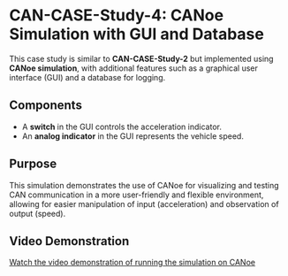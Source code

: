 # CAN-CASE-Study-4: CANoe Simulation with GUI and Database

This case study is similar to **CAN-CASE-Study-2** but implemented using **CANoe simulation**, with additional features such as a graphical user interface (GUI) and a database for logging.

## Components
- A **switch** in the GUI controls the acceleration indicator.
- An **analog indicator** in the GUI represents the vehicle speed.

## Purpose
This simulation demonstrates the use of CANoe for visualizing and testing CAN communication in a more user-friendly and flexible environment, allowing for easier manipulation of input (acceleration) and observation of output (speed).

## Video Demonstration
[Watch the video demonstration of running the simulation on CANoe](Running_Simulation_on_CANoe.mp4)